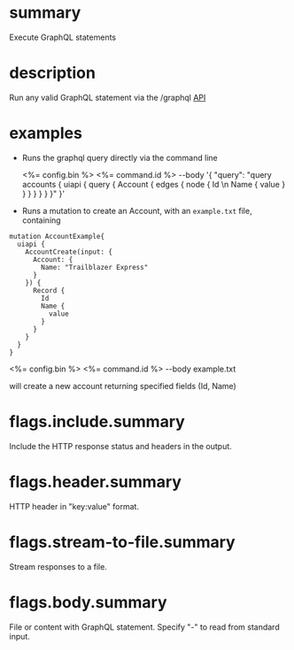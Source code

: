 # summary

Execute GraphQL statements

# description

Run any valid GraphQL statement via the /graphql [API](https://developer.salesforce.com/docs/platform/graphql/guide/graphql-about.html)

# examples

- Runs the graphql query directly via the command line

  <%= config.bin %> <%= command.id %> --body '{ "query": "query accounts { uiapi { query { Account { edges { node { Id \n Name { value } } } } } } }" }'

- Runs a mutation to create an Account, with an `example.txt` file, containing

```text
mutation AccountExample{
  uiapi {
    AccountCreate(input: {
      Account: {
        Name: "Trailblazer Express"
      }
    }) {
      Record {
        Id
        Name {
          value
        }
      }
    }
  }
}
```

<%= config.bin %> <%= command.id %> --body example.txt

will create a new account returning specified fields (Id, Name)

# flags.include.summary

Include the HTTP response status and headers in the output.

# flags.header.summary

HTTP header in "key:value" format.

# flags.stream-to-file.summary

Stream responses to a file.

# flags.body.summary

File or content with GraphQL statement. Specify "-" to read from standard input.
